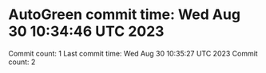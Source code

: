 # AutoGreen commit time: Wed Aug 30 10:34:46 UTC 2023
Commit count: 1
Last commit time: Wed Aug 30 10:35:27 UTC 2023
Commit count: 2
